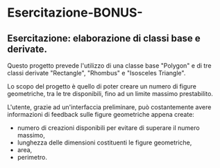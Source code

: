 # Esercitazione-BONUS-
Esercitazione: elaborazione di classi base e derivate.
--------------------------------------------------------------------------------------------------------------------------------------------------

Questo progetto prevede l'utilizzo di una classe base "Polygon" e di tre classi derivate "Rectangle", "Rhombus" e "Isosceles Triangle". 

Lo scopo del progetto è quello di poter creare un numero di figure geometriche, tra le tre disponibili, fino ad un limite massimo prestabilito.

L'utente, grazie ad un'interfaccia preliminare, può costantemente avere informazioni di feedback sulle figure geometriche appena create:
- numero di creazioni disponibili per evitare di superare il numero massimo,
- lunghezza delle dimensioni costituenti le figure geometriche, 
- area, 
- perimetro.

